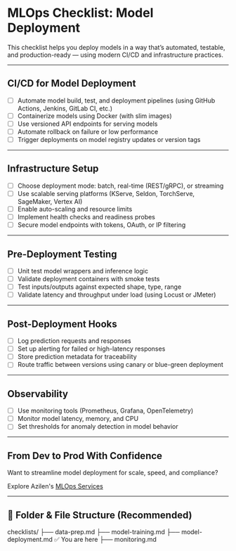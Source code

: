 # MLOps Checklist: Model Deployment

This checklist helps you deploy models in a way that’s automated, testable, and production-ready — using modern CI/CD and infrastructure practices.

---

## CI/CD for Model Deployment

- [ ] Automate model build, test, and deployment pipelines (using GitHub Actions, Jenkins, GitLab CI, etc.)
- [ ] Containerize models using Docker (with slim images)
- [ ] Use versioned API endpoints for serving models
- [ ] Automate rollback on failure or low performance
- [ ] Trigger deployments on model registry updates or version tags

---

## Infrastructure Setup

- [ ] Choose deployment mode: batch, real-time (REST/gRPC), or streaming
- [ ] Use scalable serving platforms (KServe, Seldon, TorchServe, SageMaker, Vertex AI)
- [ ] Enable auto-scaling and resource limits
- [ ] Implement health checks and readiness probes
- [ ] Secure model endpoints with tokens, OAuth, or IP filtering

---

## Pre-Deployment Testing

- [ ] Unit test model wrappers and inference logic
- [ ] Validate deployment containers with smoke tests
- [ ] Test inputs/outputs against expected shape, type, range
- [ ] Validate latency and throughput under load (using Locust or JMeter)

---

## Post-Deployment Hooks

- [ ] Log prediction requests and responses
- [ ] Set up alerting for failed or high-latency responses
- [ ] Store prediction metadata for traceability
- [ ] Route traffic between versions using canary or blue-green deployment

---

## Observability

- [ ] Use monitoring tools (Prometheus, Grafana, OpenTelemetry)
- [ ] Monitor model latency, memory, and CPU
- [ ] Set thresholds for anomaly detection in model behavior

---

## From Dev to Prod With Confidence

Want to streamline model deployment for scale, speed, and compliance?

Explore Azilen's [MLOps Services](https://www.azilen.com/mlops-services/)

---

## 📁 Folder & File Structure (Recommended)

checklists/
├── data-prep.md
├── model-training.md
├── model-deployment.md ✅ You are here
├── monitoring.md
